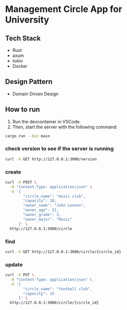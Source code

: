 # Management Circle App for University

## Tech Stack

- Rust
- axum
- tokio
- Docker

## Design Pattern

- Domain Driven Design

## How to run
1. Run the devcontainer in VSCode.
2. Then, start the server with the following command:

```bash
cargo run --bin main
```

### check version to see if the server is running
```bash
curl -X GET http://127.0.0.1:3000/version
``` 

### create 
```bash
curl -X POST \
  -H "Content-Type: application/json" \
  -d '{
        "circle_name": "music club",
        "capacity": 10,
        "owner_name": "John Lennon",
        "owner_age": 21,
        "owner_grade": 3,
        "owner_major": "Music"
      }' \
  http://127.0.0.1:3000/circle
```

### find
```bash
curl -X GET http://127.0.0.1:3000/circle/{circle_id}
``` 

### update
```bash
curl -X PUT \
  -H "Content-Type: application/json" \
  -d '{
        "circle_name": "football club",
        "capacity": 15
      }' \
  http://127.0.0.1:3000/circle/{circle_id}
```

